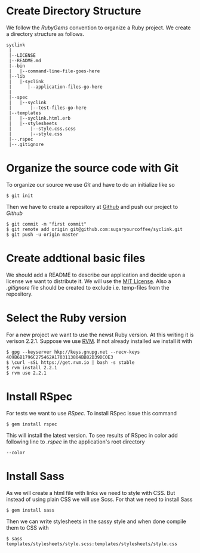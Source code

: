 Create Directory Structure
==========================
We follow the _RubyGems_ convention to organize a Ruby project. We create a
directory structure as follows.

````
syclink
 |
 |--LICENSE
 |--README.md
 |--bin
 |   |--command-line-file-goes-here
 |--lib
 |   |-syclink
 |      |--application-files-go-here
 |
 |--spec
 |   |--syclink
 |       |--test-files-go-here
 |--templates
 |   |--syclink.html.erb
 |   |--stylesheets
 |       |--style.css.scss
 |       |--style.css
 |--.rspec
 |--.gitignore
````

Organize the  source code with Git
=================================
To organize our source we use _Git_ and have to do an initialize like so

    $ git init

Then we have to create a repository at [Github](https://github.com) and push
our project to _Github_

    $ git commit -m "first commit"
    $ git remote add origin git@github.com:sugaryourcoffee/syclink.git
    $ git push -u origin master

Create addtional basic files
============================
We should add a README to describe our application and decide upon a license
we want to distribute it. We will use the [MIT License](http://opensource.org/licenses/MIT). 
Also a _.gitignore_ file should be created to exclude i.e. temp-files from the 
repository.

Select the Ruby version
=======================
For a new project we want to use the newst Ruby version. At this writing it is
verison 2.2.1. Suppose we use [RVM](https://rvm.io/). If not already installed
we install it with

    $ gpg --keyserver hkp://keys.gnupg.net --recv-keys 409B6B1796C275462A1703113804BB82D39DC0E3
    $ \curl -sSL https://get.rvm.io | bash -s stable
    $ rvm install 2.2.1
    $ rvm use 2.2.1

Install RSpec
=============
For tests we want to use _RSpec_. To install RSpec issue this command

    $ gem install rspec

This will install the latest version. To see results of RSpec in color add
following line to _.rspec_ in the application's root directory

    --color

Install Sass
============
As we will create a html file with links we need to style with CSS. But instead
of using plain CSS we will use Scss. For that we need to install Sass

    $ gem install sass

Then we can write stylesheets in the sassy style and when done compile them
to CSS with

    $ sass templates/stylesheets/style.scss:templates/stylesheets/style.css

